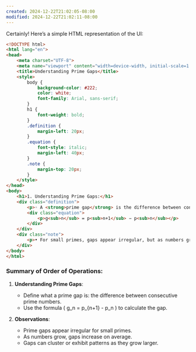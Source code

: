 ```yaml
---
created: 2024-12-22T21:02:05-08:00
modified: 2024-12-22T21:02:11-08:00
---
```


Certainly! Here’s a simple HTML representation of the UI:

```html
<!DOCTYPE html>
<html lang="en">
<head>
    <meta charset="UTF-8">
    <meta name="viewport" content="width=device-width, initial-scale=1.0">
    <title>Understanding Prime Gaps</title>
    <style>
        body {
            background-color: #222;
            color: white;
            font-family: Arial, sans-serif;
        }
        h1 {
            font-weight: bold;
        }
        .definition {
            margin-left: 20px;
        }
        .equation {
            font-style: italic;
            margin-left: 40px;
        }
        .note {
            margin-top: 20px;
        }
    </style>
</head>
<body>
    <h1>1. Understanding Prime Gaps:</h1>
    <div class="definition">
        <p>◦ A <strong>prime gap</strong> is the difference between consecutive primes, defined as:</p>
        <div class="equation">
            <p>g<sub>n</sub> = p<sub>n+1</sub> − p<sub>n</sub></p>
        </div>
    </div>
    <div class="note">
        <p>• For small primes, gaps appear irregular, but as numbers grow larger, the gaps grow larger on average, but they can cluster or exhibit patterns.</p>
    </div>
</body>
</html>
```

### Summary of Order of Operations:

1. **Understanding Prime Gaps**:
   - Define what a prime gap is: the difference between consecutive prime numbers.
   - Use the formula \( g_n = p_{n+1} - p_n \) to calculate the gap.

2. **Observations**:
   - Prime gaps appear irregular for small primes.
   - As numbers grow, gaps increase on average.
   - Gaps can cluster or exhibit patterns as they grow larger.
